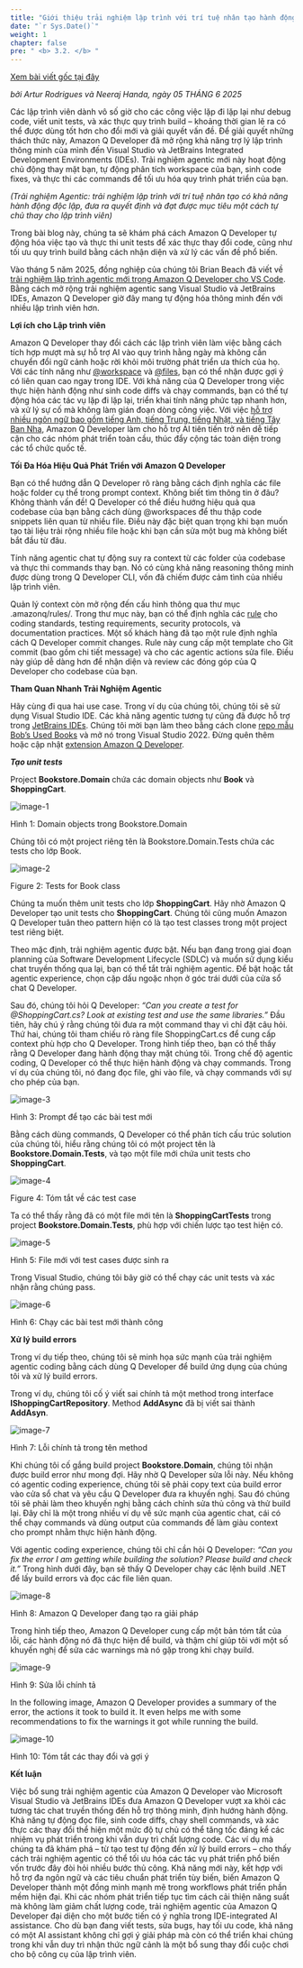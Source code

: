 ```yaml
---
title: "Giới thiệu trải nghiệm lập trình với trí tuệ nhân tạo hành động độc lập trong Visual Studio và JetBrains IDEs"
date: "`r Sys.Date()`"
weight: 1
chapter: false
pre: " <b> 3.2. </b> "
---
```


[Xem bài viết gốc tại đây](https://aws.amazon.com/vi/blogs/devops/introducing-an-agentic-coding-experience-in-visual-studio-and-jetbrains-ides/)


*bởi Artur Rodrigues và Neeraj Handa, ngày 05 THÁNG 6 2025*

Các lập trình viên dành vô số giờ cho các công việc lặp đi lặp lại như debug code, viết unit tests, và xác thực quy trình build – khoảng thời gian lẽ ra có thể được dùng tốt hơn cho đổi mới và giải quyết vấn đề. Để giải quyết những thách thức này, Amazon Q Developer đã mở rộng khả năng trợ lý lập trình thông minh của mình đến Visual Studio và JetBrains Integrated Development Environments (IDEs). Trải nghiệm agentic mới này hoạt động chủ động thay mặt bạn, tự động phân tích workspace của bạn, sinh code fixes, và thực thi các commands để tối ưu hóa quy trình phát triển của bạn.

*(Trải nghiệm Agentic: trải nghiệm lập trình với trí tuệ nhân tạo có khả năng hành động độc lập, đưa ra quyết định và đạt được mục tiêu một cách tự chủ thay cho lập trình viên)*

Trong bài blog này, chúng ta sẽ khám phá cách Amazon Q Developer tự động hóa việc tạo và thực thi unit tests để xác thực thay đổi code, cũng như tối ưu quy trình build bằng cách nhận diện và xử lý các vấn đề phổ biến.

Vào tháng 5 năm 2025, đồng nghiệp của chúng tôi Brian Beach đã viết về [trải nghiệm lập trình agentic mới trong Amazon Q Developer cho VS Code](https://aws.amazon.com/blogs/devops/amazon-q-developer-agentic-coding-experience/). Bằng cách mở rộng trải nghiệm agentic sang Visual Studio và JetBrains IDEs, Amazon Q Developer giờ đây mang tự động hóa thông minh đến với nhiều lập trình viên hơn.

**Lợi ích cho Lập trình viên**

Amazon Q Developer thay đổi cách các lập trình viên làm việc bằng cách tích hợp mượt mà sự hỗ trợ AI vào quy trình hằng ngày mà không cần chuyển đổi ngữ cảnh hoặc rời khỏi môi trường phát triển ưa thích của họ. Với các tính năng như [@workspace](https://docs.aws.amazon.com/amazonq/latest/qdeveloper-ug/workspace-context.html) và [@files](https://docs.aws.amazon.com/amazonq/latest/qdeveloper-ug/ide-chat-context.html#context-explicit), bạn có thể nhận được gợi ý có liên quan cao ngay trong IDE. Với khả năng của Q Developer trong việc thực hiện hành động như sinh code diffs và chạy commands, bạn có thể tự động hóa các tác vụ lặp đi lặp lại, triển khai tính năng phức tạp nhanh hơn, và xử lý sự cố mà không làm gián đoạn dòng công việc. Với việc [hỗ trợ nhiều ngôn ngữ bao gồm tiếng Anh, tiếng Trung, tiếng Nhật, và tiếng Tây Ban Nha](https://aws.amazon.com/blogs/devops/amazon-q-developer-global-capabilities/), Amazon Q Developer làm cho hỗ trợ AI tiên tiến trở nên dễ tiếp cận cho các nhóm phát triển toàn cầu, thúc đẩy cộng tác toàn diện trong các tổ chức quốc tế.

**Tối Đa Hóa Hiệu Quả Phát Triển với Amazon Q Developer**

Bạn có thể hướng dẫn Q Developer rõ ràng bằng cách định nghĩa các file hoặc folder cụ thể trong prompt context. Không biết tìm thông tin ở đâu? Không thành vấn đề! Q Developer có thể điều hướng hiệu quả qua codebase của bạn bằng cách dùng @workspaces để thu thập code snippets liên quan từ nhiều file. Điều này đặc biệt quan trọng khi bạn muốn tạo tài liệu trải rộng nhiều file hoặc khi bạn cần sửa một bug mà không biết bắt đầu từ đâu.

Tính năng agentic chat tự động suy ra context từ các folder của codebase và thực thi commands thay bạn. Nó có cùng khả năng reasoning thông minh được dùng trong Q Developer CLI, vốn đã chiếm được cảm tình của nhiều lập trình viên.

Quản lý context còn mở rộng đến cấu hình thông qua thư mục .amazonq/rules/. Trong thư mục này, bạn có thể định nghĩa các [rule](https://docs.aws.amazon.com/amazonq/latest/qdeveloper-ug/context-project-rules.html) cho coding standards, testing requirements, security protocols, và documentation practices. Một số khách hàng đã tạo một rule định nghĩa cách Q Developer commit changes. Rule này cung cấp một template cho Git commit (bao gồm chi tiết message) và cho các agentic actions sửa file. Điều này giúp dễ dàng hơn để nhận diện và review các đóng góp của Q Developer cho codebase của bạn.

**Tham Quan Nhanh Trải Nghiệm Agentic**

Hãy cùng đi qua hai use case. Trong ví dụ của chúng tôi, chúng tôi sẽ sử dụng Visual Studio IDE. Các khả năng agentic tương tự cũng đã được hỗ trợ trong [JetBrains IDEs](https://docs.aws.amazon.com/amazonq/latest/qdeveloper-ug/q-in-IDE.html#supported-ides-features). Chúng tôi mời bạn làm theo bằng cách clone [repo mẫu Bob’s Used Books](https://github.com/aws-samples/bobs-used-bookstore-sample) và mở nó trong Visual Studio 2022. Đừng quên thêm hoặc cập nhật [extension Amazon Q Developer](https://marketplace.visualstudio.com/items?itemName=AmazonWebServices.AWSToolkitforVisualStudio2022).


***Tạo unit tests***

Project **Bookstore.Domain** chứa các domain objects như **Book** và **ShoppingCart**.

![image-1](/images/3-BlogsTranslated/3.2/Figure1-QDevVSAgentic.jpg)

Hình 1: Domain objects trong Bookstore.Domain

Chúng tôi có một project riêng tên là Bookstore.Domain.Tests chứa các tests cho lớp Book.

![image-2](/images/3-BlogsTranslated/3.2/Figure2-QDevVSAgentic.jpg)

Figure 2: Tests for Book class

Chúng ta muốn thêm unit tests cho lớp **ShoppingCart**. Hãy nhờ Amazon Q Developer tạo unit tests cho **ShoppingCart**. Chúng tôi cũng muốn Amazon Q Developer tuân theo pattern hiện có là tạo test classes trong một project test riêng biệt.

Theo mặc định, trải nghiệm agentic được bật. Nếu bạn đang trong giai đoạn planning của Software Development Lifecycle (SDLC) và muốn sử dụng kiểu chat truyền thống qua lại, bạn có thể tắt trải nghiệm agentic. Để bật hoặc tắt agentic experience, chọn cặp dấu ngoặc nhọn ở góc trái dưới của cửa sổ chat Q Developer.

Sau đó, chúng tôi hỏi Q Developer: *“Can you create a test for @ShoppingCart.cs? Look at existing test and use the same libraries.”* Đầu tiên, hãy chú ý rằng chúng tôi đưa ra một command thay vì chỉ đặt câu hỏi. Thứ hai, chúng tôi tham chiếu rõ ràng file ShoppingCart.cs để cung cấp context phù hợp cho Q Developer. Trong hình tiếp theo, bạn có thể thấy rằng Q Developer đang hành động thay mặt chúng tôi. Trong chế độ agentic coding, Q Developer có thể thực hiện hành động và chạy commands. Trong ví dụ của chúng tôi, nó đang đọc file, ghi vào file, và chạy commands với sự cho phép của bạn.

![image-3](/images/3-BlogsTranslated/3.2/Figure3-QDevVSAgentic-537x1024.jpg)

Hình 3: Prompt để tạo các bài test mới

Bằng cách dùng commands, Q Developer có thể phân tích cấu trúc solution của chúng tôi, hiểu rằng chúng tôi có một project tên là **Bookstore.Domain.Tests**, và tạo một file mới chứa unit tests cho **ShoppingCart**.

![image-4](/images/3-BlogsTranslated/3.2/Figure4-QDevVSAgentic.jpg)

Figure 4: Tóm tắt về các test case

Ta có thể thấy rằng đã có một file mới tên là **ShoppingCartTests** trong project **Bookstore.Domain.Tests**, phù hợp với chiến lược tạo test hiện có.

![image-5](/images/3-BlogsTranslated/3.2/Figure5-QDevVSAgentic.jpg)

Hình 5: File mới với test cases được sinh ra

Trong Visual Studio, chúng tôi bây giờ có thể chạy các unit tests và xác nhận rằng chúng pass.

![image-6](/images/3-BlogsTranslated/3.2/Figure6-QDevVSAgentic.jpg)

Hình 6: Chạy các bài test mới thành công

**Xử lý build errors**

Trong ví dụ tiếp theo, chúng tôi sẽ minh họa sức mạnh của trải nghiệm agentic coding bằng cách dùng Q Developer để build ứng dụng của chúng tôi và xử lý build errors.

Trong ví dụ, chúng tôi cố ý viết sai chính tả một method trong interface **IShoppingCartRepository**. Method **AddAsync** đã bị viết sai thành **AddAsyn**.

![image-7](/images/3-BlogsTranslated/3.2/Figure7-QDevVSAgentic-1024x414.jpg)

Hình 7: Lỗi chính tả trong tên method

Khi chúng tôi cố gắng build project **Bookstore.Domain**, chúng tôi nhận được build error như mong đợi. Hãy nhờ Q Developer sửa lỗi này. Nếu không có agentic coding experience, chúng tôi sẽ phải copy text của build error vào cửa sổ chat và yêu cầu Q Developer đưa ra khuyến nghị. Sau đó chúng tôi sẽ phải làm theo khuyến nghị bằng cách chỉnh sửa thủ công và thử build lại. Đây chỉ là một trong nhiều ví dụ về sức mạnh của agentic chat, cái có thể chạy commands và dùng output của commands để làm giàu context cho prompt nhằm thực hiện hành động.

Với agentic coding experience, chúng tôi chỉ cần hỏi Q Developer: *“Can you fix the error I am getting while building the solution? Please build and check it.”* Trong hình dưới đây, bạn sẽ thấy Q Developer chạy các lệnh build .NET để lấy build errors và đọc các file liên quan.

![image-8](/images/3-BlogsTranslated/3.2/Figure8-QDevVSAgentic.jpg)

Hình 8: Amazon Q Developer đang tạo ra giải pháp

Trong hình tiếp theo, Amazon Q Developer cung cấp một bản tóm tắt của lỗi, các hành động nó đã thực hiện để build, và thậm chí giúp tôi với một số khuyến nghị để sửa các warnings mà nó gặp trong khi chạy build.

![image-9](/images/3-BlogsTranslated/3.2/Figure9-QDevVSAgentic.jpg)

Hình 9: Sửa lỗi chính tả

In the following image, Amazon Q Developer provides a summary of the error, the actions it took to build it. It even helps me with some recommendations to fix the warnings it got while running the build.

![image-10](/images/3-BlogsTranslated/3.2/Figure10-QDevVSAgentic.jpg)

Hình 10: Tóm tắt các thay đổi và gợi ý

**Kết luận**

Việc bổ sung trải nghiệm agentic của Amazon Q Developer vào Microsoft Visual Studio và JetBrains IDEs đưa Amazon Q Developer vượt xa khỏi các tương tác chat truyền thống đến hỗ trợ thông minh, định hướng hành động. Khả năng tự động đọc file, sinh code diffs, chạy shell commands, và xác thực các thay đổi thể hiện một mức độ tự chủ có thể tăng tốc đáng kể các nhiệm vụ phát triển trong khi vẫn duy trì chất lượng code. Các ví dụ mà chúng ta đã khám phá – từ tạo test tự động đến xử lý build errors – cho thấy cách trải nghiệm agentic có thể tối ưu hóa các tác vụ phát triển phổ biến vốn trước đây đòi hỏi nhiều bước thủ công. Khả năng mới này, kết hợp với hỗ trợ đa ngôn ngữ và các tiêu chuẩn phát triển tùy biến, biến Amazon Q Developer thành một đồng minh mạnh mẽ trong workflows phát triển phần mềm hiện đại. Khi các nhóm phát triển tiếp tục tìm cách cải thiện năng suất mà không làm giảm chất lượng code, trải nghiệm agentic của Amazon Q Developer đại diện cho một bước tiến có ý nghĩa trong IDE-integrated AI assistance. Cho dù bạn đang viết tests, sửa bugs, hay tối ưu code, khả năng có một AI assistant không chỉ gợi ý giải pháp mà còn có thể triển khai chúng trong khi vẫn duy trì nhận thức ngữ cảnh là một bổ sung thay đổi cuộc chơi cho bộ công cụ của lập trình viên.
